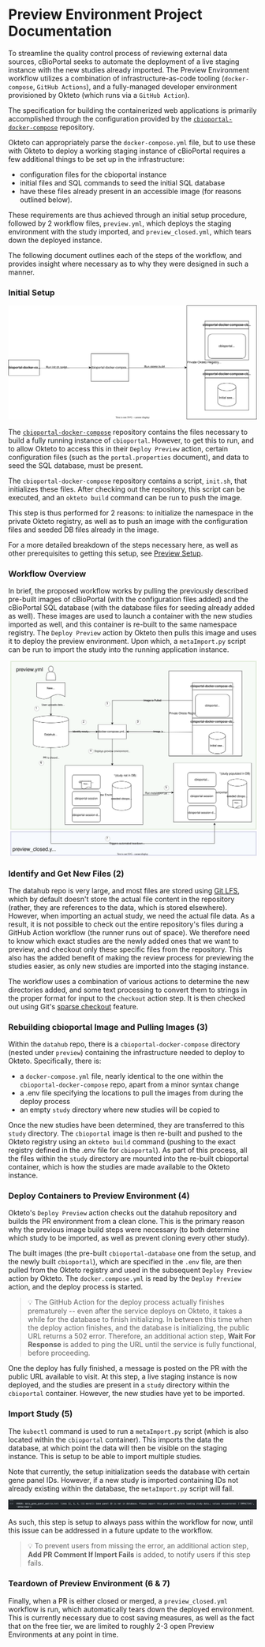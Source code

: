 # Preview Environment Project Documentation

To streamline the quality control process of reviewing external data sources, cBioPortal seeks to automate the deployment of a live staging instance with the new studies already imported. The Preview Environment workflow utilizes a combination of infrastructure-as-code tooling (`docker-compose`, `GitHub Actions`), and a fully-managed developer environment provisioned by Okteto (which runs via a `GitHub Action`).

The specification for building the containerized web applications is primarily accomplished through the configuration provided by the [`cbioportal-docker-compose`](https://github.com/cBioPortal/cbioportal-docker-compose) repository.

Okteto can appropriately parse the `docker-compose.yml` file, but to use these with Okteto to deploy a working staging instance of cBioPortal requires a few additional things to be set up in the infrastructure:

* configuration files for the cbioportal instance
* initial files and SQL commands to seed the initial SQL database
* have these files already present in an accessible image (for reasons outlined below).

These requirements are thus achieved through an initial setup procedure, followed by 2 workflow files, `preview.yml`, which deploys the staging environment with the study imported, and `preview_closed.yml`, which tears down the deployed instance.

The following document outlines each of the steps of the workflow, and provides insight where necessary as to why they were designed in such a manner.

### Initial Setup

![image](images/Intial_Setup.svg)

The [`cbioportal-docker-compose`](https://github.com/cBioPortal/cbioportal-docker-compose) repository contains the files necessary to build a fully running instance of `cbioportal`. However, to get this to run, and to allow Okteto to access this in their `Deploy Preview` action, certain configuration files (such as the `portal.properties` document), and data to seed the SQL database, must be present.

The `cbioportal-docker-compose` repository contains a script, `init.sh`, that initializes these files. After checking out the repository, this script can be executed, and an `okteto build` command can be run to push the image.

This step is thus performed for 2 reasons: to initialize the namespace in the private Okteto registry, as well as to push an image with the configuration files and seeded DB files already in the image.

For a more detailed breakdown of the steps necessary here, as well as other prerequisites to getting this setup, see [Preview Setup](Preview_Setup.md).

### Workflow Overview

In brief, the proposed workflow works by pulling the previously described pre-built images of cBioPortal (with the configuration files added) and the cBioPortal SQL database (with the database files for seeding already added as well). These images are used to launch a container with the new studies imported as well, and this container is re-built to the same namespace registry. The `Deploy Preview` action by Okteto then pulls this image and uses it to deploy the preview environment. Upon which, a `metaImport.py` script can be run to import the study into the running application instance.

![Preview](images/Preview2.svg)

### Identify and Get New Files (2)
The datahub repo is very large, and most files are stored using [Git LFS](https://git-lfs.com/), which by default doesn't store the actual file content in the repository (rather, they are references to the data, which is stored elsewhere). However, when importing an actual study, we need the actual file data. As a result, it is not possible to check out the entire repository's files during a GitHub Action workflow (the runner runs out of space). We therefore need to know which exact studies are the newly added ones that we want to preview, and checkout only these specific files from the repository. This also has the added benefit of making the review process for previewing the studies easier, as only new studies are imported into the staging instance.

The workflow uses a combination of various actions to determine the new directories added, and some text processing to convert them to strings in the proper format for input to the `checkout` action step. It is then checked out using Git's [sparse checkout](https://git-scm.com/docs/git-sparse-checkout) feature.

### Rebuilding cbioportal Image and Pulling Images (3)
Within the `datahub` repo, there is a `cbioportal-docker-compose` directory (nested under `preview`) containing the infrastructure needed to deploy to Okteto. Specifically, there is:
* a `docker-compose.yml` file, nearly identical to the one within the `cbioportal-docker-compose` repo, apart from a minor syntax change
* a .env file specifying the locations to pull the images from during the deploy process
* an empty `study` directory where new studies will be copied to

Once the new studies have been determined, they are transferred to this `study` directory. The `cbioportal` image is then re-built and pushed to the Okteto registry using an `okteto build` command (pushing to the exact registry defined in the .env file for `cbioportal`). As part of this process, all the files within the `study` directory are mounted into the re-built cbioportal container, which is how the studies are made available to the Okteto instance.


### Deploy Containers to Preview Environment (4)
Okteto's `Deploy Preview` action checks out the datahub repository and builds the PR environment from a clean clone. This is the primary reason why the previous image build steps were necessary (to both determine which study to be imported, as well as prevent cloning every other study). 

The built images (the pre-built `cbioportal-database` one from the setup, and the newly built `cbioportal`), which are specified in the `.env` file, are then pulled from the Okteto registry and used in the subsequent `Deploy Preview` action by Okteto. The `docker.compose.yml` is read by the `Deploy Preview` action, and the deploy process is started.

> :bulb: The GitHub Action for the deploy process actually finishes prematurely -- even after the service deploys on Okteto, it takes a while for the database to finish initializing. In between this time when the deploy action finishes, and the database is initializing, the public URL returns a 502 error. Therefore, an additional action step, **Wait For Response** is added to ping the URL until the service is fully functional, before proceeding.

One the deploy has fully finished, a message is posted on the PR with the public URL available to visit. At this step, a live staging instance is now deployed, and the studies are present in a `study` directory within the `cbioportal` container. However, the new studies have yet to be imported.

### Import Study (5)

The `kubectl` command is used to run a `metaImport.py` script (which is also located within the `cbioportal` container). This imports the data the database, at which point the data will then be visible on the staging instance. This is setup to be able to import multiple studies. 

Note that currently, the setup initialization seeds the database with certain gene panel IDs. However, if a new study is imported containing IDs not already existing within the database, the `metaImport.py` script will fail. 

![error](images/gene_panel_error.png)

As such, this step is setup to always pass within the workflow for now, until this issue can be addressed in a future update to the workflow.

> :bulb: To prevent users from missing the error, an additional action step, **Add PR Comment If Import Fails** is added, to notify users if this step fails.


### Teardown of Preview Environment (6 & 7)

Finally, when a PR is either closed or merged, a `preview_closed.yml` workflow is run, which automatically tears down the deployed environment. This is currently necessary due to cost saving measures, as well as the fact that on the free tier, we are limited to roughly 2-3 open Preview Environments at any point in time.
